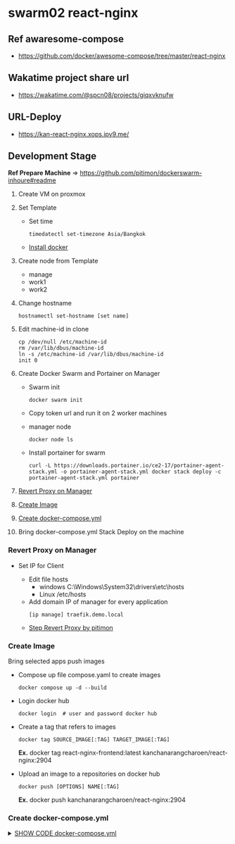 # swarm02 react-nginx
## Ref awaresome-compose
- https://github.com/docker/awesome-compose/tree/master/react-nginx
## Wakatime project share url 
- https://wakatime.com/@spcn08/projects/giqxvknufw
## URL-Deploy
- https://kan-react-nginx.xops.ipv9.me/

## Development Stage
**Ref Prepare Machine** => https://github.com/pitimon/dockerswarm-inhoure#readme
1. Create VM on proxmox
2. Set Template
    - Set time
        ```
        timedatectl set-timezone Asia/Bangkok
        ```
    - [Install docker](https://docs.docker.com/engine/install/ubuntu/)
3. Create node from Template
    - manage
    - work1
    - work2
4. Change hostname
    ```
    hostnamectl set-hostname [set name] 
    ```
5. Edit machine-id in clone
    ```
    cp /dev/null /etc/machine-id
    rm /var/lib/dbus/machine-id
    ln -s /etc/machine-id /var/lib/dbus/machine-id
    init 0
    ```

6. Create Docker Swarm and Portainer on Manager
    - Swarm init

        ```
        docker swarm init 
        ```    
    - Copy token url and run it on 2 worker machines
    - manager node

        ```
        docker node ls
        ```    
    - Install portainer for swarm

        ```
        curl -L https://downloads.portainer.io/ce2-17/portainer-agent-stack.yml -o portainer-agent-stack.yml docker stack deploy -c portainer-agent-stack.yml portainer
        ```

7. [Revert Proxy on Manager](#revert-proxy-on-manager)
8. [Create Image](#create-image)
9. [Create docker-compose.yml](#create-docker-composeyml)
10. Bring docker-compose.yml Stack Deploy on the machine

### Revert Proxy on Manager
- Set IP for Client

    - Edit file hosts
        - windows C:\Windows\System32\drivers\etc\hosts
        - Linux /etc/hosts
    - Add domain IP of manager for every application
        ```
        [ip manage] traefik.demo.local
        ```
    - [Step Revert Proxy by pitimon](https://github.com/pitimon/dockerswarm-inhoure/tree/main/ep03-traefik)
### Create Image
Bring selected apps push images 
- Compose up file compose.yaml to create images 
    ```
    docker compose up -d --build
    ```
- Login docker hub
    ```
    docker login  # user and password docker hub
    ```
- Create a tag that refers to images 
    ```
    docker tag SOURCE_IMAGE[:TAG] TARGET_IMAGE[:TAG]
    ```

    **Ex.** docker tag react-nginx-frontend:latest kanchanarangcharoen/react-nginx:2904
- Upload an image to a repositories on docker hub
    ```
    docker push [OPTIONS] NAME[:TAG]
    ```
    **Ex.** docker push kanchanarangcharoen/react-nginx:2904

### Create docker-compose.yml
<details><summary><ins>SHOW CODE docker-compose.yml</ins></summary>
<p>


```
version: '3.3'
services:
  web:
    image: kanchanarangcharoen/react-nginx:2904
    networks:
     - webproxy
    logging:
      driver: json-file
    volumes:
      - /var/run/docker.sock:/var/run/docker.sock
    deploy:
      replicas: 1
      labels:
        - traefik.docker.network=webproxy
        - traefik.enable=true
        - traefik.http.routers.${APPNAME}-https.entrypoints=websecure
        - traefik.http.routers.${APPNAME}-https.rule=Host("${APPNAME}.xops.ipv9.me")
        - traefik.http.routers.${APPNAME}-https.tls.certresolver=default
        - traefik.http.services.${APPNAME}.loadbalancer.server.port=80
      resources:
        reservations:
          cpus: '0.1'
          memory: 10M
        limits:
          cpus: '0.4'
          memory: 50M
networks:
  webproxy:
    external: true
volumes:
  app:
```
